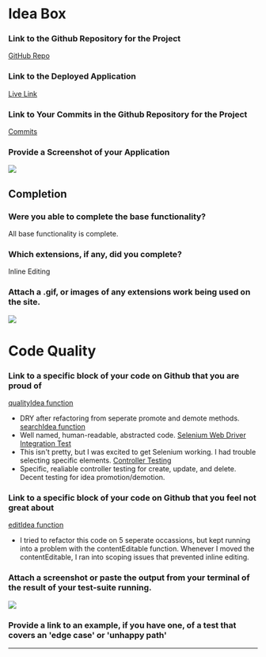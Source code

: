 # Idea Box

### Link to the Github Repository for the Project
[GitHub Repo](https://github.com/stevepentler/IdeaBox)

### Link to the Deployed Application
[Live Link](https://pentler-ideas.herokuapp.com/)

### Link to Your Commits in the Github Repository for the Project
[Commits](https://github.com/stevepentler/IdeaBox/commits/master)

### Provide a Screenshot of your Application
![](http://g.recordit.co/jflg8dNj6L.gif)

## Completion

### Were you able to complete the base functionality?
All base functionality is complete.

### Which extensions, if any, did you complete?
Inline Editing

### Attach a .gif, or images of any extensions work being used on the site.
![](http://g.recordit.co/Ov33UONm3n.gif)

# Code Quality

### Link to a specific block of your code on Github that you are proud of
[qualityIdea function](https://github.com/stevepentler/IdeaBox/blob/master/app/assets/javascripts/quality_idea.js#L30)
- DRY after refactoring from seperate promote and demote methods.
[searchIdea function](https://github.com/stevepentler/IdeaBox/blob/master/app/assets/javascripts/search_idea.js#L1)
- Well named, human-readable, abstracted code.
[Selenium Web Driver Integration Test](https://github.com/stevepentler/IdeaBox/blob/master/test/integration/create_idea_test.rb)
- This isn't pretty, but I was excited to get Selenium working. I had trouble selecting specific elements.
[Controller Testing](https://github.com/stevepentler/IdeaBox/blob/master/test/controllers/ideas_controller_test.rb#L25)
- Specific, realiable controller testing for create, update, and delete. Decent testing for idea promotion/demotion.

### Link to a specific block of your code on Github that you feel not great about
[editIdea function](https://github.com/stevepentler/IdeaBox/blob/master/app/assets/javascripts/edit_idea.js#L7)
- I tried to refactor this code on 5 seperate occassions, but kept running into a problem with the contentEditable function. Whenever I moved the contentEditable, I ran into scoping issues that prevented inline editing. 

### Attach a screenshot or paste the output from your terminal of the result of your test-suite running.
![](idea_box_test_suite.png)


### Provide a link to an example, if you have one, of a test that covers an 'edge case' or 'unhappy path'

-----
